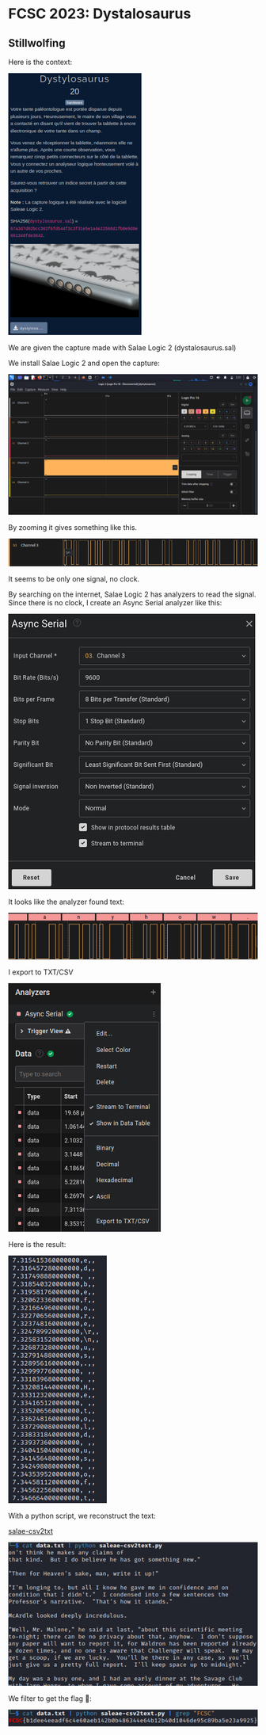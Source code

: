 
# FCSC 2023: Dystalosaurus
## Stillwolfing


Here is the context:

![context](/assets/img/CTFs/FCSC2023/Intro/dystalosaurus/context.png)

We are given the capture made with Salae Logic 2 (dystalosaurus.sal)

We install Salae Logic 2 and open the capture:

![salae](/assets/img/CTFs/FCSC2023/Intro/dystalosaurus/salae.png)

By zooming it gives something like this. 

![zoom](/assets/img/CTFs/FCSC2023/Intro/dystalosaurus/zoom.png)

It seems to be only one signal, no clock.

By searching on the internet, Salae Logic 2 has analyzers to read the signal. Since there is no clock, I create an Async Serial analyzer like this:

![analyzer](/assets/img/CTFs/FCSC2023/Intro/dystalosaurus/analyzer.png)

It looks like the analyzer found text:

![words](/assets/img/CTFs/FCSC2023/Intro/dystalosaurus/words.png)

I export to TXT/CSV

![export](/assets/img/CTFs/FCSC2023/Intro/dystalosaurus/export.png)


Here is the result:

![raw-export](/assets/img/CTFs/FCSC2023/Intro/dystalosaurus/raw-export.png)


With a python script, we reconstruct the text:

[salae-csv2txt](https://github.com/kxynos/saleae-csv2text)

![text](/assets/img/CTFs/FCSC2023/Intro/dystalosaurus/text.png)

We filter to get the flag 🙂:

![flag](/assets/img/CTFs/FCSC2023/Intro/dystalosaurus/flag.png)

